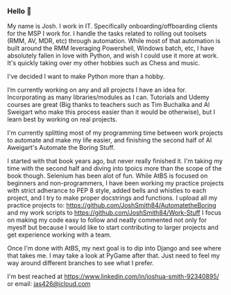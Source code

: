 ### Hello 👋

My name is Josh. I work in IT. Specifically onboarding/offboarding clients for the MSP I work for. I handle the tasks related to rolling out toolsets (RMM, AV, MDR, etc) through automation.
While most of that automation is built around the RMM leveraging Powershell, Windows batch, etc, I have absolutely fallen in love with Python, and wish I could use it more at work. It's quickly taking over my other hobbies such as Chess and music.

I've decided I want to make Python more than a hobby. 

I’m currently working on any and all projects I have an idea for. Incorporating as many libraries/modules as I can. Tutorials and Udemy courses are great (Big thanks to teachers such as Tim Buchalka and Al Sweigart who make this process easier than it would be otherwise), but I learn best by working on real projects. 

I'm currently splitting most of my programming time between work projects to automate and make my life easier, and finishing the second half of Al Aweigart's Automate the Boring Stuff. 

I started with that book years ago, but never really finished it. I'm taking my time with the second half and diving into tpoics more than the scope of the book though. Selenium has been alot of fun. 
While AtBS is focused on beginners and non-programmers, I have been working my practice projects with strict adherance to PEP 8 style, added bells and whistles to each project, and I try to make proper docstrings and functions. I upload all my practice projects to: https://github.com/JoshSmith84/AutomatetheBoring and my work scripts to https://github.com/JoshSmith84/Work-Stuff
I focus on making my code easy to follow and neatly commented not only for myeslf but because I would like to start contributing to larger projects and get experience working with a team.

Once I'm done with AtBS, my next goal is to dip into Django and see where that takes me. I may take a look at PyGame after that. Just need to feel my way around different branches to see what I prefer.

I'm best reached at https://www.linkedin.com/in/joshua-smith-92340895/ or email: jas426@icloud.com

